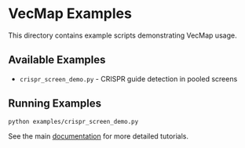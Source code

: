 # VecMap Examples

This directory contains example scripts demonstrating VecMap usage.

## Available Examples

- `crispr_screen_demo.py` - CRISPR guide detection in pooled screens

## Running Examples

```bash
python examples/crispr_screen_demo.py
```

See the main [documentation](https://vecmap.readthedocs.io) for more detailed tutorials. 